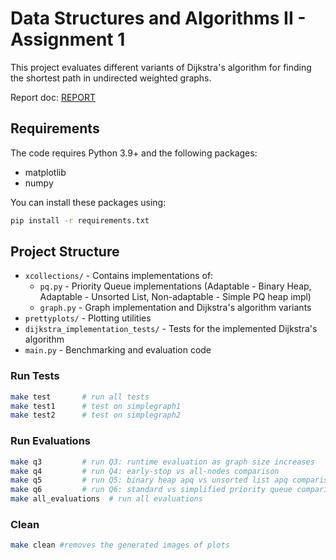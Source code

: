 # Data Structures and Algorithms II - Assignment 1

This project evaluates different variants of Dijkstra's algorithm for finding
the shortest path in undirected weighted graphs.

Report doc: [REPORT](REPORT.md)

## Requirements

The code requires Python 3.9+ and the following packages:

- matplotlib
- numpy

You can install these packages using:

```bash
pip install -r requirements.txt
```

## Project Structure

- `xcollections/` - Contains implementations of:
  - `pq.py` - Priority Queue implementations (Adaptable - Binary Heap,
    Adaptable - Unsorted List, Non-adaptable - Simple PQ heap impl)
  - `graph.py` - Graph implementation and Dijkstra's algorithm variants
- `prettyplots/` - Plotting utilities
- `dijkstra_implementation_tests/` - Tests for the implemented Dijkstra's
  algorithm
- `main.py` - Benchmarking and evaluation code

### Run Tests

```bash
make test       # run all tests
make test1      # test on simplegraph1
make test2      # test on simplegraph2
```

### Run Evaluations

```bash
make q3         # run Q3: runtime evaluation as graph size increases
make q4         # run Q4: early-stop vs all-nodes comparison
make q5         # run Q5: binary heap apq vs unsorted list apq comparison
make q6         # run Q6: standard vs simplified priority queue comparison
make all_evaluations  # run all evaluations
```

### Clean

```bash
make clean #removes the generated images of plots
```
